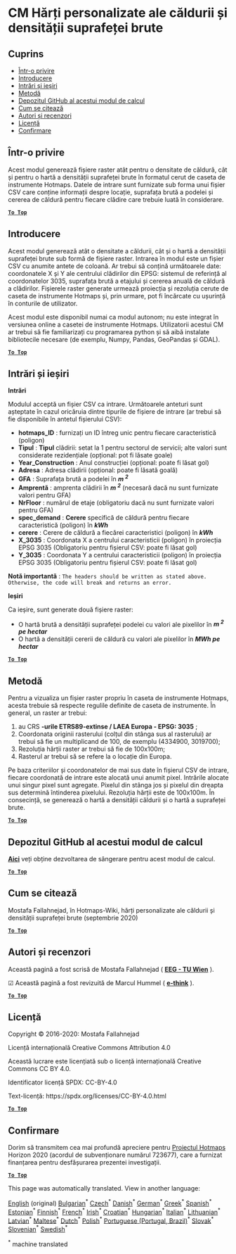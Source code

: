 <h1><a class="anchor" id="cm-customized-heat-and-gross-floor-area-density-maps" href="#cm-customized-heat-and-gross-floor-area-density-maps"><i class="fa fa-link"></i></a>CM Hărți personalizate ale căldurii și densității suprafeței brute</h1><h2><a class="anchor" id="table-of-contents" href="#table-of-contents"><i class="fa fa-link"></i></a> Cuprins</h2><ul><li> <a href="#in-a-glance">Într-o privire</a></li><li> <a href="#introduction">Introducere</a></li><li> <a href="#inputs-and-outputs">Intrări și ieșiri</a></li><li> <a href="#method">Metodă</a></li><li> <a href="#github-repository-of-this-calculation-module">Depozitul GitHub al acestui modul de calcul</a></li><li> <a href="#how-to-cite">Cum se citează</a></li><li> <a href="#authors-and-reviewers">Autori și recenzori</a></li><li> <a href="#license">Licență</a></li><li> <a href="#acknowledgement">Confirmare</a></li></ul><h2><a class="anchor" id="in-a-glance" href="#in-a-glance"><i class="fa fa-link"></i></a> Într-o privire</h2><p> Acest modul generează fișiere raster atât pentru o densitate de căldură, cât și pentru o hartă a densității suprafeței brute în formatul cerut de caseta de instrumente Hotmaps. Datele de intrare sunt furnizate sub forma unui fișier CSV care conține informații despre locație, suprafața brută a podelei și cererea de căldură pentru fiecare clădire care trebuie luată în considerare.</p><p> <a href="#table-of-contents"><strong><code>To Top</code></strong></a></p><h2><a class="anchor" id="introduction" href="#introduction"><i class="fa fa-link"></i></a> Introducere</h2><p> Acest modul generează atât o densitate a căldurii, cât și o hartă a densității suprafeței brute sub formă de fișiere raster. Intrarea în modul este un fișier CSV cu anumite antete de coloană. Ar trebui să conțină următoarele date: coordonatele X și Y ale centrului clădirilor din EPSG: sistemul de referință al coordonatelor 3035, suprafața brută a etajului și cererea anuală de căldură a clădirilor. Fișierele raster generate urmează proiecția și rezoluția cerute de caseta de instrumente Hotmaps și, prin urmare, pot fi încărcate cu ușurință în conturile de utilizator.</p><p> Acest modul este disponibil numai ca modul autonom; nu este integrat în versiunea online a casetei de instrumente Hotmaps. Utilizatorii acestui CM ar trebui să fie familiarizați cu programarea python și să aibă instalate bibliotecile necesare (de exemplu, Numpy, Pandas, GeoPandas și GDAL).</p><p> <a href="#table-of-contents"><strong><code>To Top</code></strong></a></p><h2><a class="anchor" id="inputs-and-outputs" href="#inputs-and-outputs"><i class="fa fa-link"></i></a> Intrări și ieșiri</h2><p> <strong>Intrări</strong></p><p> Modulul acceptă un fișier CSV ca intrare. Următoarele anteturi sunt așteptate în cazul oricăruia dintre tipurile de fișiere de intrare (ar trebui să fie disponibile în antetul fișierului CSV):</p><ul><li> <strong>hotmaps_ID</strong> : furnizați un ID întreg unic pentru fiecare caracteristică (poligon)</li><li> <strong>Tipul</strong> : <strong>Tipul</strong> clădirii: setat la 1 pentru sectorul de servicii; alte valori sunt considerate rezidențiale (opțional: pot fi lăsate goale)</li><li> <strong>Year_Construction</strong> : Anul construcției (opțional: poate fi lăsat gol)</li><li> <strong>Adresa</strong> : Adresa clădirii (opțional: poate fi lăsată goală)</li><li> <strong>GFA</strong> : Suprafața brută a podelei în <strong><em>m <sup>2</sup></em></strong></li><li> <strong>Amprentă</strong> : amprenta clădirii în <strong><em>m <sup>2</sup></em></strong> (necesară dacă nu sunt furnizate valori pentru GFA)</li><li> <strong>NrFloor</strong> : numărul de etaje (obligatoriu dacă nu sunt furnizate valori pentru GFA)</li><li> <strong>spec_demand</strong> : <strong>Cerere</strong> specifică de căldură pentru fiecare caracteristică (poligon) în <strong><em>kWh</em></strong></li><li> <strong>cerere</strong> : Cerere de căldură a fiecărei caracteristici (poligon) în <strong><em>kWh</em></strong></li><li> <strong>X_3035</strong> : Coordonata X a centrului caracteristicii (poligon) în proiecția EPSG 3035 (Obligatoriu pentru fișierul CSV: poate fi lăsat gol)</li><li> <strong>Y_3035</strong> : Coordonata Y a centrului caracteristicii (poligon) în proiecția EPSG 3035 (Obligatoriu pentru fișierul CSV: poate fi lăsat gol)</li></ul><p> <strong>Notă importantă</strong> : <code>The headers should be written as stated above. Otherwise, the code will break and returns an error.</code></p><p> <strong>Ieșiri</strong></p><p> Ca ieșire, sunt generate două fișiere raster:</p><ul><li> O hartă brută a densității suprafeței podelei cu valori ale pixelilor în <strong><em>m <sup>2</sup> pe hectar</em></strong></li><li> O hartă a densității cererii de căldură cu valori ale pixelilor în <strong><em>MWh pe hectar</em></strong></li></ul><p> <a href="#table-of-contents"><strong><code>To Top</code></strong></a></p><h2><a class="anchor" id="method" href="#method"><i class="fa fa-link"></i></a> Metodă</h2><p> Pentru a vizualiza un fișier raster propriu în caseta de instrumente Hotmaps, acesta trebuie să respecte regulile definite de caseta de instrumente. În general, un raster ar trebui:</p><ol><li> au CRS <strong>-urile ETRS89-extinse / LAEA Europa - EPSG: 3035</strong> ;</li><li> Coordonata originii rasterului (colțul din stânga sus al rasterului) ar trebui să fie un multiplicand de 100, de exemplu (4334900, 3019700);</li><li> Rezoluția hărții raster ar trebui să fie de 100x100m;</li><li> Rasterul ar trebui să se refere la o locație din Europa.</li></ol><p> Pe baza criteriilor și coordonatelor de mai sus date în fișierul CSV de intrare, fiecare coordonată de intrare este alocată unui anumit pixel. Intrările alocate unui singur pixel sunt agregate. Pixelul din stânga jos și pixelul din dreapta sus determină întinderea pixelului. Rezoluția hărții este de 100x100m. În consecință, se generează o hartă a densității căldurii și o hartă a suprafeței brute.</p><p> <a href="#table-of-contents"><strong><code>To Top</code></strong></a></p><h2><a class="anchor" id="github-repository-of-this-calculation-module" href="#github-repository-of-this-calculation-module"><i class="fa fa-link"></i></a> Depozitul GitHub al acestui modul de calcul</h2><p> <strong><a href="https://github.com/HotMaps/customized_h_fa_dm">Aici</a></strong> veți obține dezvoltarea de sângerare pentru acest modul de calcul.</p><p> <a href="#table-of-contents"><strong><code>To Top</code></strong></a></p><h2><a class="anchor" id="how-to-cite" href="#how-to-cite"><i class="fa fa-link"></i></a> Cum se citează</h2><p> Mostafa Fallahnejad, în Hotmaps-Wiki, hărți personalizate ale căldurii și densității suprafeței brute (septembrie 2020)</p><p> <a href="#table-of-contents"><strong><code>To Top</code></strong></a></p><h2><a class="anchor" id="authors-and-reviewers" href="#authors-and-reviewers"><i class="fa fa-link"></i></a> Autori și recenzori</h2><p> Această pagină a fost scrisă de Mostafa Fallahnejad ( <strong><a href="https://eeg.tuwien.ac.at/">EEG - TU Wien</a></strong> ).</p><p> ☑ Această pagină a fost revizuită de Marcul Hummel ( <strong><a href="https://e-think.ac.at">e-think</a></strong> ).</p><p> <a href="#table-of-contents"><strong><code>To Top</code></strong></a></p><h2><a class="anchor" id="license" href="#license"><i class="fa fa-link"></i></a> Licență</h2><p> Copyright © 2016-2020: Mostafa Fallahnejad</p><p> Licență internațională Creative Commons Attribution 4.0</p><p> Această lucrare este licențiată sub o licență internațională Creative Commons CC BY 4.0.</p><p> Identificator licență SPDX: CC-BY-4.0</p><p> Text-licență: https://spdx.org/licenses/CC-BY-4.0.html</p><p> <a href="#table-of-contents"><strong><code>To Top</code></strong></a></p><h2><a class="anchor" id="acknowledgement" href="#acknowledgement"><i class="fa fa-link"></i></a> Confirmare</h2><p> Dorim să transmitem cea mai profundă apreciere pentru <a href="https://www.hotmaps-project.eu">Proiectul Hotmaps</a> Horizon 2020 (acordul de subvenționare numărul 723677), care a furnizat finanțarea pentru desfășurarea prezentei investigații.</p><p> <a href="#table-of-contents"><strong><code>To Top</code></strong></a></p>
<!--- THIS IS A SUPER UNIQUE IDENTIFIER -->

This page was automatically translated. View in another language:

[English](../en/CM-Customized-heat-and-floor-area-density-maps) (original) [Bulgarian](../bg/CM-Customized-heat-and-floor-area-density-maps)<sup>\*</sup> [Czech](../cs/CM-Customized-heat-and-floor-area-density-maps)<sup>\*</sup> [Danish](../da/CM-Customized-heat-and-floor-area-density-maps)<sup>\*</sup> [German](../de/CM-Customized-heat-and-floor-area-density-maps)<sup>\*</sup> [Greek](../el/CM-Customized-heat-and-floor-area-density-maps)<sup>\*</sup> [Spanish](../es/CM-Customized-heat-and-floor-area-density-maps)<sup>\*</sup> [Estonian](../et/CM-Customized-heat-and-floor-area-density-maps)<sup>\*</sup> [Finnish](../fi/CM-Customized-heat-and-floor-area-density-maps)<sup>\*</sup> [French](../fr/CM-Customized-heat-and-floor-area-density-maps)<sup>\*</sup> [Irish](../ga/CM-Customized-heat-and-floor-area-density-maps)<sup>\*</sup> [Croatian](../hr/CM-Customized-heat-and-floor-area-density-maps)<sup>\*</sup> [Hungarian](../hu/CM-Customized-heat-and-floor-area-density-maps)<sup>\*</sup> [Italian](../it/CM-Customized-heat-and-floor-area-density-maps)<sup>\*</sup> [Lithuanian](../lt/CM-Customized-heat-and-floor-area-density-maps)<sup>\*</sup> [Latvian](../lv/CM-Customized-heat-and-floor-area-density-maps)<sup>\*</sup> [Maltese](../mt/CM-Customized-heat-and-floor-area-density-maps)<sup>\*</sup> [Dutch](../nl/CM-Customized-heat-and-floor-area-density-maps)<sup>\*</sup> [Polish](../pl/CM-Customized-heat-and-floor-area-density-maps)<sup>\*</sup> [Portuguese (Portugal, Brazil)](../pt/CM-Customized-heat-and-floor-area-density-maps)<sup>\*</sup>  [Slovak](../sk/CM-Customized-heat-and-floor-area-density-maps)<sup>\*</sup> [Slovenian](../sl/CM-Customized-heat-and-floor-area-density-maps)<sup>\*</sup> [Swedish](../sv/CM-Customized-heat-and-floor-area-density-maps)<sup>\*</sup> 

<sup>\*</sup> machine translated
